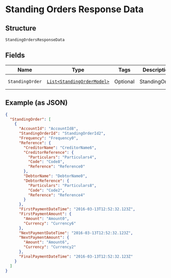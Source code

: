 
# Standing Orders Response Data

## Structure

`StandingOrdersResponseData`

## Fields

| Name | Type | Tags | Description | Getter | Setter |
|  --- | --- | --- | --- | --- | --- |
| `StandingOrder` | [`List<StandingOrderModel>`](../../doc/models/standing-order-model.md) | Optional | StandingOrder | List<StandingOrderModel> getStandingOrder() | setStandingOrder(List<StandingOrderModel> standingOrder) |

## Example (as JSON)

```json
{
  "StandingOrder": [
    {
      "AccountId": "AccountId8",
      "StandingOrderId": "StandingOrderId2",
      "Frequency": "Frequency0",
      "Reference": {
        "CreditorName": "CreditorName6",
        "CreditorReference": {
          "Particulars": "Particulars4",
          "Code": "Code8",
          "Reference": "Reference0"
        },
        "DebtorName": "DebtorName0",
        "DebtorReference": {
          "Particulars": "Particulars8",
          "Code": "Code2",
          "Reference": "Reference4"
        }
      },
      "FirstPaymentDateTime": "2016-03-13T12:52:32.123Z",
      "FirstPaymentAmount": {
        "Amount": "Amount0",
        "Currency": "Currency6"
      },
      "NextPaymentDateTime": "2016-03-13T12:52:32.123Z",
      "NextPaymentAmount": {
        "Amount": "Amount6",
        "Currency": "Currency2"
      },
      "FinalPaymentDateTime": "2016-03-13T12:52:32.123Z"
    }
  ]
}
```

